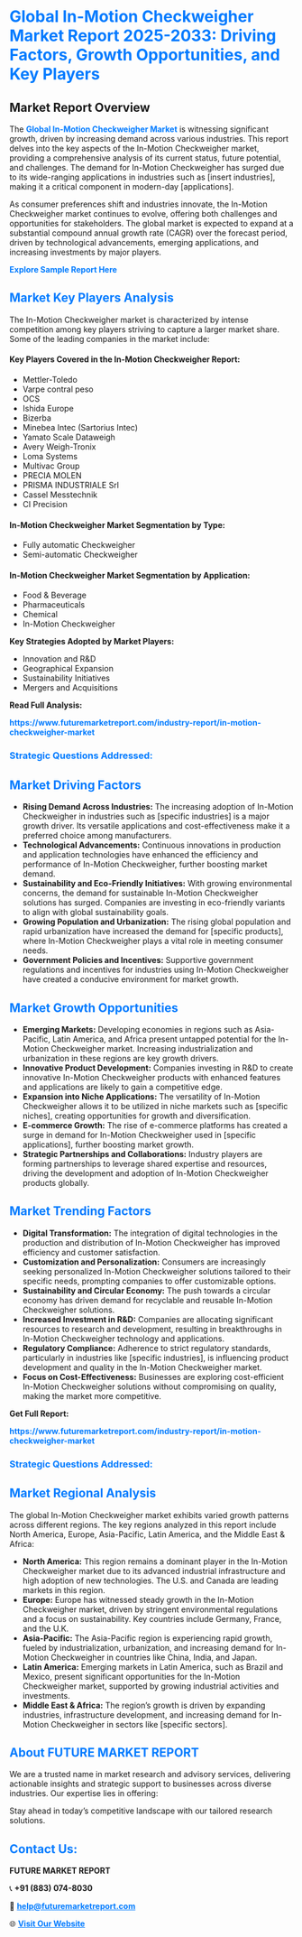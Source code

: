 <h1 style="color: #007BFF;">Global In-Motion Checkweigher Market Report 2025-2033: Driving Factors, Growth Opportunities, and Key Players</h1>

<section id="overview">
<h2>Market Report Overview</h2>
<p>The <a href="https://www.futuremarketreport.com/industry-report/in-motion-checkweigher-market" style="color: #007BFF; text-decoration: none;"><strong>Global In-Motion Checkweigher Market</strong></a> is witnessing significant growth, driven by increasing demand across various industries. This report delves into the key aspects of the In-Motion Checkweigher market, providing a comprehensive analysis of its current status, future potential, and challenges. The demand for In-Motion Checkweigher has surged due to its wide-ranging applications in industries such as [insert industries], making it a critical component in modern-day [applications].</p>
<p>As consumer preferences shift and industries innovate, the In-Motion Checkweigher market continues to evolve, offering both challenges and opportunities for stakeholders. The global market is expected to expand at a substantial compound annual growth rate (CAGR) over the forecast period, driven by technological advancements, emerging applications, and increasing investments by major players.</p>
</section>

<section id="overview">
<p><a href="https://www.futuremarketreport.com/request-sample/reportId=124763" style="color: #007BFF; text-decoration: none;"><strong>Explore Sample Report Here</strong></a></p>
</section>

<section id="key-players">
<h2 style="color: #007BFF;">Market Key Players Analysis</h2>
<p>The In-Motion Checkweigher market is characterized by intense competition among key players striving to capture a larger market share. Some of the leading companies in the market include:</p>
<h4>Key Players Covered in the In-Motion Checkweigher Report:</h4>
<ul><li>Mettler-Toledo</li><li>Varpe contral peso</li><li>OCS</li><li>Ishida Europe</li><li>Bizerba</li><li>Minebea Intec (Sartorius Intec)</li><li>Yamato Scale Dataweigh</li><li>Avery Weigh-Tronix</li><li>Loma Systems</li><li>Multivac Group</li><li>PRECIA MOLEN</li><li>PRISMA INDUSTRIALE Srl</li><li>Cassel Messtechnik</li><li>CI Precision</li></ul>
<h4>In-Motion Checkweigher Market Segmentation by Type:</h4>
<ul><li>Fully automatic Checkweigher</li><li>Semi-automatic Checkweigher</li></ul>

<h4>In-Motion Checkweigher Market Segmentation by Application:</h4>
<ul><li>Food &amp; Beverage</li><li>Pharmaceuticals</li><li>Chemical</li><li>In-Motion Checkweigher</li></ul>
<p><strong>Key Strategies Adopted by Market Players:</strong></p>
<ul>
<li>Innovation and R&D</li>
<li>Geographical Expansion</li>
<li>Sustainability Initiatives</li>
<li>Mergers and Acquisitions</li>
</ul>
</section>

<section>
<p><strong>Read Full Analysis: </strong></p><a href="https://www.futuremarketreport.com/industry-report/in-motion-checkweigher-market" style="color: #007BFF; text-decoration: none;"><strong>https://www.futuremarketreport.com/industry-report/in-motion-checkweigher-market</strong></a>
<h3 style="color: #007BFF;">Strategic Questions Addressed:</h3>
</section>

<section id="driving-factors">
<h2 style="color: #007BFF;">Market Driving Factors</h2>
<ul>
<li><strong>Rising Demand Across Industries:</strong> The increasing adoption of In-Motion Checkweigher in industries such as [specific industries] is a major growth driver. Its versatile applications and cost-effectiveness make it a preferred choice among manufacturers.</li>
<li><strong>Technological Advancements:</strong> Continuous innovations in production and application technologies have enhanced the efficiency and performance of In-Motion Checkweigher, further boosting market demand.</li>
<li><strong>Sustainability and Eco-Friendly Initiatives:</strong> With growing environmental concerns, the demand for sustainable In-Motion Checkweigher solutions has surged. Companies are investing in eco-friendly variants to align with global sustainability goals.</li>
<li><strong>Growing Population and Urbanization:</strong> The rising global population and rapid urbanization have increased the demand for [specific products], where In-Motion Checkweigher plays a vital role in meeting consumer needs.</li>
<li><strong>Government Policies and Incentives:</strong> Supportive government regulations and incentives for industries using In-Motion Checkweigher have created a conducive environment for market growth.</li>
</ul>
</section>

<section id="growth-opportunities">
<h2 style="color: #007BFF;">Market Growth Opportunities</h2>
<ul>
<li><strong>Emerging Markets:</strong> Developing economies in regions such as Asia-Pacific, Latin America, and Africa present untapped potential for the In-Motion Checkweigher market. Increasing industrialization and urbanization in these regions are key growth drivers.</li>
<li><strong>Innovative Product Development:</strong> Companies investing in R&D to create innovative In-Motion Checkweigher products with enhanced features and applications are likely to gain a competitive edge.</li>
<li><strong>Expansion into Niche Applications:</strong> The versatility of In-Motion Checkweigher allows it to be utilized in niche markets such as [specific niches], creating opportunities for growth and diversification.</li>
<li><strong>E-commerce Growth:</strong> The rise of e-commerce platforms has created a surge in demand for In-Motion Checkweigher used in [specific applications], further boosting market growth.</li>
<li><strong>Strategic Partnerships and Collaborations:</strong> Industry players are forming partnerships to leverage shared expertise and resources, driving the development and adoption of In-Motion Checkweigher products globally.</li>
</ul>
</section>

<section id="trending-factors">
<h2 style="color: #007BFF;">Market Trending Factors</h2>
<ul>
<li><strong>Digital Transformation:</strong> The integration of digital technologies in the production and distribution of In-Motion Checkweigher has improved efficiency and customer satisfaction.</li>
<li><strong>Customization and Personalization:</strong> Consumers are increasingly seeking personalized In-Motion Checkweigher solutions tailored to their specific needs, prompting companies to offer customizable options.</li>
<li><strong>Sustainability and Circular Economy:</strong> The push towards a circular economy has driven demand for recyclable and reusable In-Motion Checkweigher solutions.</li>
<li><strong>Increased Investment in R&D:</strong> Companies are allocating significant resources to research and development, resulting in breakthroughs in In-Motion Checkweigher technology and applications.</li>
<li><strong>Regulatory Compliance:</strong> Adherence to strict regulatory standards, particularly in industries like [specific industries], is influencing product development and quality in the In-Motion Checkweigher market.</li>
<li><strong>Focus on Cost-Effectiveness:</strong> Businesses are exploring cost-efficient In-Motion Checkweigher solutions without compromising on quality, making the market more competitive.</li>
</ul>
</section>

<section>
<p><strong>Get Full Report: </strong></p><a href="https://www.futuremarketreport.com/industry-report/in-motion-checkweigher-market" style="color: #007BFF; text-decoration: none;"><strong>https://www.futuremarketreport.com/industry-report/in-motion-checkweigher-market</strong></a>
<h3 style="color: #007BFF;">Strategic Questions Addressed:</h3>
</section>


<section id="regional-analysis">
<h2 style="color: #007BFF;">Market Regional Analysis</h2>
<p>The global In-Motion Checkweigher market exhibits varied growth patterns across different regions. The key regions analyzed in this report include North America, Europe, Asia-Pacific, Latin America, and the Middle East & Africa:</p>
<ul>
<li><strong>North America:</strong> This region remains a dominant player in the In-Motion Checkweigher market due to its advanced industrial infrastructure and high adoption of new technologies. The U.S. and Canada are leading markets in this region.</li>
<li><strong>Europe:</strong> Europe has witnessed steady growth in the In-Motion Checkweigher market, driven by stringent environmental regulations and a focus on sustainability. Key countries include Germany, France, and the U.K.</li>
<li><strong>Asia-Pacific:</strong> The Asia-Pacific region is experiencing rapid growth, fueled by industrialization, urbanization, and increasing demand for In-Motion Checkweigher in countries like China, India, and Japan.</li>
<li><strong>Latin America:</strong> Emerging markets in Latin America, such as Brazil and Mexico, present significant opportunities for the In-Motion Checkweigher market, supported by growing industrial activities and investments.</li>
<li><strong>Middle East & Africa:</strong> The region’s growth is driven by expanding industries, infrastructure development, and increasing demand for In-Motion Checkweigher in sectors like [specific sectors].</li>
</ul>
</section>

<footer>
<h2 style="color: #007BFF;">About FUTURE MARKET REPORT</h2>
<p>We are a trusted name in market research and advisory services, delivering actionable insights and strategic support to businesses across diverse industries. Our expertise lies in offering:</p>

<p>Stay ahead in today’s competitive landscape with our tailored research solutions.</p>

<h2 style="color: #007BFF;">Contact Us:</h2>
<p><strong>FUTURE MARKET REPORT</strong></p>
<p>📞 <strong>+91 (883) 074-8030</strong></p>
<p>📧 <strong><a href="mailto:help@futuremarketreport.com" style="color: #007BFF;">help@futuremarketreport.com</a></strong></p>
<p>🌐 <strong><a href="https://www.futuremarketreport.com/" style="color: #007BFF;">Visit Our Website</a></strong></p>
</footer>